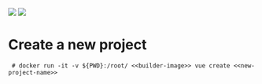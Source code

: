 ![](https://img.shields.io/badge/Code-Vue-informational?style=flat&logo=vue.js&logoColor=white&color=2bbc8a)
![](https://img.shields.io/badge/Tools-Docker-informational?style=flat&logo=docker&logoColor=white&color=2bbc8a)

# Create a new project

```
 # docker run -it -v ${PWD}:/root/ <<builder-image>> vue create <<new-project-name>>
```

